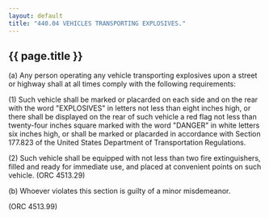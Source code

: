 ```yaml
---
layout: default 
title: "440.04 VEHICLES TRANSPORTING EXPLOSIVES."
---
```


{{ page.title }}
----------------

​(a) Any person operating any vehicle transporting explosives upon a
street or highway shall at all times comply with the following
requirements:

​(1) Such vehicle shall be marked or placarded on each side and on the
rear with the word "EXPLOSIVES" in letters not less than eight inches
high, or there shall be displayed on the rear of such vehicle a red flag
not less than twenty-four inches square marked with the word "DANGER" in
white letters six inches high, or shall be marked or placarded in
accordance with Section 177.823 of the United States Department of
Transportation Regulations.

​(2) Such vehicle shall be equipped with not less than two fire
extinguishers, filled and ready for immediate use, and placed at
convenient points on such vehicle. (ORC 4513.29)

​(b) Whoever violates this section is guilty of a minor misdemeanor.

(ORC 4513.99)
